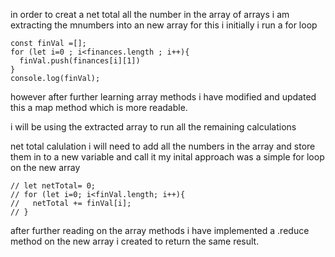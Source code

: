 in order to creat a net total all the number in the array of arrays i am extracting the mnumbers into an new array
for this i initially i run a for loop 
```
const finVal =[];
for (let i=0 ; i<finances.length ; i++){
  finVal.push(finances[i][1])
}
console.log(finVal);

```
however after further learning array methods i have modified and updated this a map method which is more readable.

i will be using the extracted array to run all the remaining calculations


net total calulation 
i will need to add all the numbers in the array and store them in to a new variable and call it 
my inital approach was a simple for loop on the new array
```
// let netTotal= 0;
// for (let i=0; i<finVal.length; i++){
//   netTotal += finVal[i];
// }

```
after further reading on the array methods i have implemented a .reduce method on the new array i created to return the same result.

